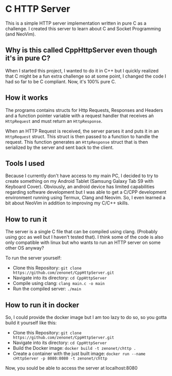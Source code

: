 # C HTTP Server

This is a simple HTTP server implementation written in pure C as a challenge. I created this server to learn about C and Socket Programming (and NeoVim).

## Why is this called CppHttpServer even though it's in pure C?

When I started this project, I wanted to do it in C++ but I quickly realized that C might be a fun extra challenge so at some point, I changed the code I had so far to be C compliant. Now, it's 100% pure C.

## How it works

The programs contains structs for Http Requests, Responses and Headers and a function pointer
variable with a request handler that receives aǹ `HttpRequest` and must return an `HttpResponse`.

When an HTTP Request is received, the server parses it and puts it in an `HttpRequest` struct. This struct is then passed to a function to handle the request.
This function generates an `HttpResponse` struct that is then serialized by the server and sent back to the client.

## Tools I used

Because I currently don't have access to my main PC, I decided to try to create something on my Android Tablet (Samsung Galaxy Tab S9 with Keyboard Cover).
Obviously, an android device has limited capabilities regarding software development but I was able to get a C/CPP development environment running using Termux, Clang and Neovim. So, I even learned a bit about NeoVim in addition to improving my C/C++ skills.

## How to run it

The server is a single C file that can be compiled using clang. (Probably using gcc as well but I haven't tested that). I think some of the code is also only compatible with linux but who wants to run an HTTP server on some other OS anyway?

To run the server yourself:

- Clone this Repository: `git clone https://github.com/zenonet/CppHttpServer.git`
- Navigate into its directory: `cd CppHttpServer`
- Compile using clang: `clang main.c -o main`
- Run the compiled server: `./main`

## How to run it in docker

So, I could provide the docker image but I am too lazy to do so, so you gotta build it yourself like this:

- Clone this Repository: `git clone https://github.com/zenonet/CppHttpServer.git`
- Navigate into its directory: `cd CppHttpServer`
- Build the Docker image: `docker build -t zenonet/chttp .`
- Create a container with the just built image: `docker run --name cHttpServer -p 8080:8080 -t zenonet/chttp`

Now, you sould be able to access the server at localhost:8080
